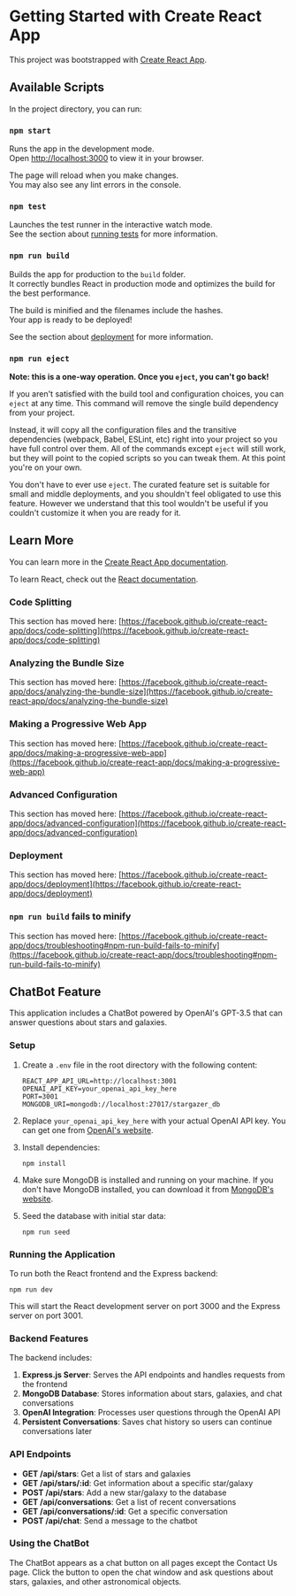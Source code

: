 # Getting Started with Create React App

This project was bootstrapped with [Create React App](https://github.com/facebook/create-react-app).

## Available Scripts

In the project directory, you can run:

### `npm start`

Runs the app in the development mode.\
Open [http://localhost:3000](http://localhost:3000) to view it in your browser.

The page will reload when you make changes.\
You may also see any lint errors in the console.

### `npm test`

Launches the test runner in the interactive watch mode.\
See the section about [running tests](https://facebook.github.io/create-react-app/docs/running-tests) for more information.

### `npm run build`

Builds the app for production to the `build` folder.\
It correctly bundles React in production mode and optimizes the build for the best performance.

The build is minified and the filenames include the hashes.\
Your app is ready to be deployed!

See the section about [deployment](https://facebook.github.io/create-react-app/docs/deployment) for more information.

### `npm run eject`

**Note: this is a one-way operation. Once you `eject`, you can't go back!**

If you aren't satisfied with the build tool and configuration choices, you can `eject` at any time. This command will remove the single build dependency from your project.

Instead, it will copy all the configuration files and the transitive dependencies (webpack, Babel, ESLint, etc) right into your project so you have full control over them. All of the commands except `eject` will still work, but they will point to the copied scripts so you can tweak them. At this point you're on your own.

You don't have to ever use `eject`. The curated feature set is suitable for small and middle deployments, and you shouldn't feel obligated to use this feature. However we understand that this tool wouldn't be useful if you couldn't customize it when you are ready for it.

## Learn More

You can learn more in the [Create React App documentation](https://facebook.github.io/create-react-app/docs/getting-started).

To learn React, check out the [React documentation](https://reactjs.org/).

### Code Splitting

This section has moved here: [https://facebook.github.io/create-react-app/docs/code-splitting](https://facebook.github.io/create-react-app/docs/code-splitting)

### Analyzing the Bundle Size

This section has moved here: [https://facebook.github.io/create-react-app/docs/analyzing-the-bundle-size](https://facebook.github.io/create-react-app/docs/analyzing-the-bundle-size)

### Making a Progressive Web App

This section has moved here: [https://facebook.github.io/create-react-app/docs/making-a-progressive-web-app](https://facebook.github.io/create-react-app/docs/making-a-progressive-web-app)

### Advanced Configuration

This section has moved here: [https://facebook.github.io/create-react-app/docs/advanced-configuration](https://facebook.github.io/create-react-app/docs/advanced-configuration)

### Deployment

This section has moved here: [https://facebook.github.io/create-react-app/docs/deployment](https://facebook.github.io/create-react-app/docs/deployment)

### `npm run build` fails to minify

This section has moved here: [https://facebook.github.io/create-react-app/docs/troubleshooting#npm-run-build-fails-to-minify](https://facebook.github.io/create-react-app/docs/troubleshooting#npm-run-build-fails-to-minify)

## ChatBot Feature

This application includes a ChatBot powered by OpenAI's GPT-3.5 that can answer questions about stars and galaxies.

### Setup

1. Create a `.env` file in the root directory with the following content:
   ```
   REACT_APP_API_URL=http://localhost:3001
   OPENAI_API_KEY=your_openai_api_key_here
   PORT=3001
   MONGODB_URI=mongodb://localhost:27017/stargazer_db
   ```

2. Replace `your_openai_api_key_here` with your actual OpenAI API key. You can get one from [OpenAI's website](https://platform.openai.com/api-keys).

3. Install dependencies:
   ```
   npm install
   ```

4. Make sure MongoDB is installed and running on your machine. If you don't have MongoDB installed, you can download it from [MongoDB's website](https://www.mongodb.com/try/download/community).

5. Seed the database with initial star data:
   ```
   npm run seed
   ```

### Running the Application

To run both the React frontend and the Express backend:

```
npm run dev
```

This will start the React development server on port 3000 and the Express server on port 3001.

### Backend Features

The backend includes:

1. **Express.js Server**: Serves the API endpoints and handles requests from the frontend
2. **MongoDB Database**: Stores information about stars, galaxies, and chat conversations
3. **OpenAI Integration**: Processes user questions through the OpenAI API
4. **Persistent Conversations**: Saves chat history so users can continue conversations later

### API Endpoints

- **GET /api/stars**: Get a list of stars and galaxies 
- **GET /api/stars/:id**: Get information about a specific star/galaxy
- **POST /api/stars**: Add a new star/galaxy to the database
- **GET /api/conversations**: Get a list of recent conversations
- **GET /api/conversations/:id**: Get a specific conversation
- **POST /api/chat**: Send a message to the chatbot

### Using the ChatBot

The ChatBot appears as a chat button on all pages except the Contact Us page. Click the button to open the chat window and ask questions about stars, galaxies, and other astronomical objects.

